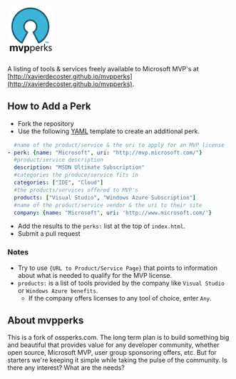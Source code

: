 ![MVP Perks](/images/logo.png)
---
A listing of tools & services freely available to Microsoft MVP's at [http://xavierdecoster.github.io/mvpperks](http://xavierdecoster.github.io/mvpperks).

## How to Add a Perk
* Fork the repository
* Use the following [YAML](http://www.yaml.org/) template to create an additional perk.

```yml
  #name of the product/service & the uri to apply for an MVP license
- perk: {name: "Microsoft", uri: "http://mvp.microsoft.com/"}
  #product/service description
  description: "MSDN Ultimate Subscription"
  #categories the produce/service fits in
  categories: ["IDE", "Cloud"]
  #the products/services offered to MVP's
  products: ["Visual Studio", "Windows Azure Subscription"]
  #name of the product/service vendor & the uri to their site
  company: {name: "Microsoft", uri: 'http://www.microsoft.com/'}
```
* Add the results to the `perks:` list at the top of `index.html`.
* Submit a pull request

### Notes

* Try to use `{URL to Product/Service Page}` that points to information about what is needed to qualify for the MVP license.
* `products:` is a list of tools provided by the company like `Visual Studio` or `Windows Azure benefits`.
  * If the company offers licenses to any tool of choice, enter `Any`.

## About mvpperks
This is a fork of ossperks.com. The long term plan is to build something big and beautiful that provides value for any developer community, whether open source, Microsoft MVP, user group sponsoring offers, etc. But for starters we're keeping it simple while taking the pulse of the community. Is there any interest? What are the needs?